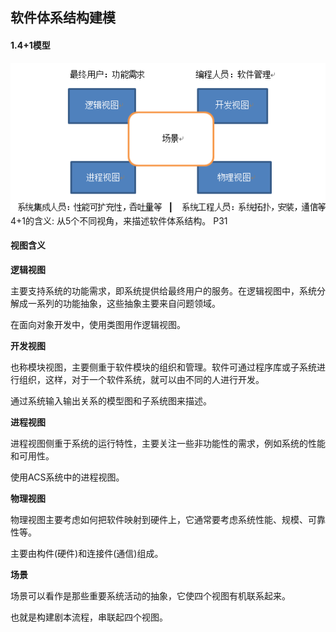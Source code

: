 ## 软件体系结构建模

#### 1.4+1模型
![4+1](softwareArchitecture/4_1_model.jpg)
4+1的含义:
从5个不同视角，来描述软件体系结构。
P31



#### 视图含义

**逻辑视图**

主要支持系统的功能需求，即系统提供给最终用户的服务。在逻辑视图中，系统分解成一系列的功能抽象，这些抽象主要来自问题领域。

在面向对象开发中，使用类图用作逻辑视图。

**开发视图**

也称模块视图，主要侧重于软件模块的组织和管理。软件可通过程序库或子系统进行组织，这样，对于一个软件系统，就可以由不同的人进行开发。

通过系统输入输出关系的模型图和子系统图来描述。

**进程视图**

进程视图侧重于系统的运行特性，主要关注一些非功能性的需求，例如系统的性能和可用性。

使用ACS系统中的进程视图。

**物理视图**

物理视图主要考虑如何把软件映射到硬件上，它通常要考虑系统性能、规模、可靠性等。

主要由构件(硬件)和连接件(通信)组成。

**场景**

场景可以看作是那些重要系统活动的抽象，它使四个视图有机联系起来。

也就是构建剧本流程，串联起四个视图。